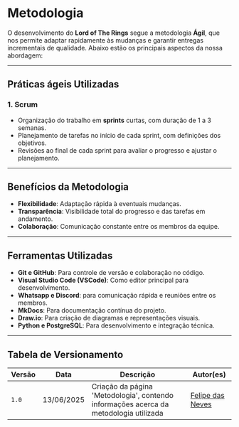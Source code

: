 # Metodologia

O desenvolvimento do **Lord of The Rings** segue a metodologia **Ágil**, que nos permite adaptar rapidamente às mudanças e garantir entregas incrementais de qualidade. Abaixo estão os principais aspectos da nossa abordagem:

---

## Práticas ágeis Utilizadas

### **1. Scrum**
- Organização do trabalho em **sprints** curtas, com duração de 1 a 3 semanas.
- Planejamento de tarefas no início de cada sprint, com definições dos objetivos.
- Revisões ao final de cada sprint para avaliar o progresso e ajustar o planejamento.

---

## Benefícios da Metodologia

- **Flexibilidade**: Adaptação rápida à eventuais mudanças.
- **Transparência**: Visibilidade total do progresso e das tarefas em andamento.
- **Colaboração**: Comunicação constante entre os membros da equipe.

---

## Ferramentas Utilizadas

- **Git e GitHub**: Para controle de versão e colaboração no código.
- **Visual Studio Code (VSCode)**: Como editor principal para desenvolvimento.
- **Whatsapp e Discord**: para comunicação rápida e reuniões entre os membros.
- **MkDocs**: Para documentação contínua do projeto.
- **Draw.io**: Para criação de diagramas e representações visuais.
- **Python e PostgreSQL**: Para desenvolvimento e integração técnica.

---

## Tabela de Versionamento

| Versão | Data          | Descrição                          | Autor(es)     | 
| ------ | ------------- | ---------------------------------- | ------------- |
| `1.0`  |  13/06/2025 |  Criação da página 'Metodologia', contendo informações acerca da metodologia utilizada | [Felipe das Neves](https://github.com/FelipeFreire-gf)  |